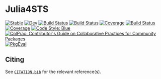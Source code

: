 # Julia4STS

[![Stable](https://img.shields.io/badge/docs-stable-blue.svg)](https://lkampoli.github.io/Julia4STS.jl/stable)
[![Dev](https://img.shields.io/badge/docs-dev-blue.svg)](https://lkampoli.github.io/Julia4STS.jl/dev)
[![Build Status](https://github.com/lkampoli/Julia4STS.jl/actions/workflows/CI.yml/badge.svg?branch=main)](https://github.com/lkampoli/Julia4STS.jl/actions/workflows/CI.yml?query=branch%3Amain)
[![Build Status](https://github.com/lkampoli/Julia4STS.jl/badges/main/pipeline.svg)](https://github.com/lkampoli/Julia4STS.jl/pipelines)
[![Coverage](https://github.com/lkampoli/Julia4STS.jl/badges/main/coverage.svg)](https://github.com/lkampoli/Julia4STS.jl/commits/main)
[![Build Status](https://travis-ci.com/lkampoli/Julia4STS.jl.svg?branch=main)](https://travis-ci.com/lkampoli/Julia4STS.jl)
[![Coverage](https://codecov.io/gh/lkampoli/Julia4STS.jl/branch/main/graph/badge.svg)](https://codecov.io/gh/lkampoli/Julia4STS.jl)
[![Code Style: Blue](https://img.shields.io/badge/code%20style-blue-4495d1.svg)](https://github.com/invenia/BlueStyle)
[![ColPrac: Contributor's Guide on Collaborative Practices for Community Packages](https://img.shields.io/badge/ColPrac-Contributor's%20Guide-blueviolet)](https://github.com/SciML/ColPrac)
[![PkgEval](https://JuliaCI.github.io/NanosoldierReports/pkgeval_badges/J/Julia4STS.svg)](https://JuliaCI.github.io/NanosoldierReports/pkgeval_badges/report.html)

## Citing

See [`CITATION.bib`](CITATION.bib) for the relevant reference(s).
